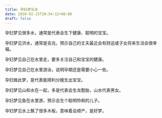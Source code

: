 ```yaml
---
title: 孕妇梦见水
date: 2020-02-15T20:54:12+08:00
draft: false
---
```


孕妇梦见很多水，通常是代表会生下健康、聪明的宝宝。


孕妇梦见洪水，通常是吉兆，预示自己的丈夫最近会有财运或子女将来生活会很幸福。


孕妇梦见自己在水里走，要多关注自己和宝宝的健康。


孕妇梦见自己在水里游泳，说明孕期还是需要小心一些。


孕妇做此梦，是代表能顺利分娩生出宝宝。


孕妇梦见山和水在一起，多是代表会生龙胞胎，山水代表男女。


孕妇梦见鱼在水里游，预示会生个聪明伶俐的儿子。


孕妇梦见水上飘了很多木板，意味着会顺产，是好梦。

